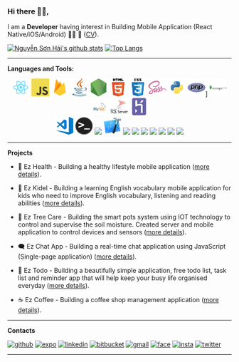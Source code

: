 ### Hi there 👋🏼,
I am a **Developer** having interest in Building Mobile Application (React Native/iOS/Android) 👨‍💻 📱 ([CV](https://drive.google.com/file/d/1V1X86yoOOWeVoPqs8-kF2Bg8GJOuRZcR)).

[![Nguyễn Sơn Hải's github stats](https://github-readme-stats.vercel.app/api?username=nguyensonhai&show_icons=true&theme=graywhite)](https://github.com/nguyensonhai) [![Top Langs](https://github-readme-stats.vercel.app/api/top-langs/?username=nguyensonhai&theme=graywhite&&hide=java,c%23&langs_count=10&layout=compact)](https://github.com/nguyensonhai)

---

**Languages and Tools:**

<p align="center">
<a href="https://github.com/topics/react-native" target="_blank"><img height="40" src="https://raw.githubusercontent.com/github/explore/80688e429a7d4ef2fca1e82350fe8e3517d3494d/topics/react-native/react-native.png"></a>
<img height="40" src="https://raw.githubusercontent.com/github/explore/80688e429a7d4ef2fca1e82350fe8e3517d3494d/topics/javascript/javascript.png">
<img height="40" src="https://raw.githubusercontent.com/github/explore/80688e429a7d4ef2fca1e82350fe8e3517d3494d/topics/firebase/firebase.png">
<img height="40" src="https://raw.githubusercontent.com/github/explore/80688e429a7d4ef2fca1e82350fe8e3517d3494d/topics/java/java.png">
<img height="40" src="https://raw.githubusercontent.com/github/explore/80688e429a7d4ef2fca1e82350fe8e3517d3494d/topics/nodejs/nodejs.png">
<img height="40" src="https://raw.githubusercontent.com/github/explore/80688e429a7d4ef2fca1e82350fe8e3517d3494d/topics/html/html.png">
<img height="40" src="https://raw.githubusercontent.com/github/explore/80688e429a7d4ef2fca1e82350fe8e3517d3494d/topics/css/css.png">
<img height="40" src="https://raw.githubusercontent.com/github/explore/80688e429a7d4ef2fca1e82350fe8e3517d3494d/topics/sass/sass.png">
<img height="40" src="https://raw.githubusercontent.com/github/explore/80688e429a7d4ef2fca1e82350fe8e3517d3494d/topics/python/python.png">
<img height="40" src="https://raw.githubusercontent.com/github/explore/ccc16358ac4530c6a69b1b80c7223cd2744dea83/topics/php/php.png">]
<img height="40" src="https://raw.githubusercontent.com/github/explore/80688e429a7d4ef2fca1e82350fe8e3517d3494d/topics/mongodb/mongodb.png">
<img height="40" src="https://raw.githubusercontent.com/github/explore/80688e429a7d4ef2fca1e82350fe8e3517d3494d/topics/mysql/mysql.png">
<img height="40" src="https://raw.githubusercontent.com/github/explore/96943574ba0c0340ba6ea1e6f768e9abe43e34e1/topics/sql-server/sql-server.png">
<img height="40" src="https://raw.githubusercontent.com/devicons/devicon/master/icons/heroku/heroku-plain.svg"><br>
<img height="40" src="https://raw.githubusercontent.com/github/explore/80688e429a7d4ef2fca1e82350fe8e3517d3494d/topics/visual-studio-code/visual-studio-code.png">
<img height="40" src="https://raw.githubusercontent.com/github/explore/80688e429a7d4ef2fca1e82350fe8e3517d3494d/topics/terminal/terminal.png">
<img height="40" src="https://developer.android.com/studio/images/studio-icon.svg?hl=de">
<img height="40" src="https://raw.githubusercontent.com/github/explore/530398b5c9b0fd57127e2564bd664575f02f52e4/topics/xcode/xcode.png">
<img height="40" src="https://www.adobe.com/content/dam/cc/icons/photoshop.svg">
<img height="40" src="https://www.adobe.com/content/dam/cc/icons/illustrator.svg">
<img height="40" src="https://www.adobe.com/content/dam/cc/icons/xd.svg">
<img height="40" src="https://www.adobe.com/content/dam/cc/icons/premiere.svg">
<img height="40" src="https://www.adobe.com/content/dam/cc/icons/aftereffects.svg">
<img height="40" src="https://www.adobe.com/content/dam/cc/icons/animate.svg">
<img height="40" src="https://www.adobe.com/content/dam/cc/icons/audition.svg">
</p>

---

**Projects**

- 💓 Ez Health - Building a healthy lifestyle mobile application ([more details](https://github.com/ezratech/ezhealth)).

- 📖 Ez Kidel - Building a learning English vocabulary mobile application for kids who need to improve English vocabulary, listening and reading abilities ([more details](https://github.com/ezratech/ezkidel)).

- 🌱 Ez Tree Care - Building the smart pots system using IOT technology to control and supervise the soil moisture. Created server and mobile application to control devices and sensors ([more details](https://github.com/nguyensonhai/eztreecare)).

- 🗨️ Ez Chat App - Building a real-time chat application using JavaScript (Single-page application) ([more details](https://github.com/nguyensonhai/ezchatapp)).

- 📝 Ez Todo - Building a beautifully simple application, free todo list, task list and reminder app that will help keep your busy life organised everyday ([more details](https://github.com/nguyensonhai/eztodo)).

- ☕ Ez Coffee - Building a coffee shop management application ([more details](https://github.com/nguyensonhai/ezcoffee)).

---

**Contacts**

[![github](https://img.shields.io/badge/-GitHub-24292E?style=for-the-badge&logo=github&logoColor=white)](https://github.com/nguyensonhai)
[![expo](https://img.shields.io/badge/-Expo-010121?style=for-the-badge&logo=expo&logoColor=white)](https://expo.io/@nguyensonhai)
[![linkedin](https://img.shields.io/badge/-LinkedIn-blue?style=for-the-badge&logo=Linkedin)](https://www.linkedin.com/in/nguyensonhai)
[![bitbucket](https://img.shields.io/badge/-Bitbucket-0747A6?style=for-the-badge&logo=bitbucket&logoColor=white)](https://bitbucket.org/nguyensonhai)
[![gmail](https://img.shields.io/badge/-Gmail-c14438?style=for-the-badge&logo=Gmail&logoColor=white)](mailto:nguyensonhai1009@gmail.com)
[![face](https://img.shields.io/badge/-Facebook-blue?style=for-the-badge&logo=Facebook&logoColor=white)](https://www.facebook.com/nguyensonhai1009)
[![insta](https://img.shields.io/badge/-Instagram-E4405F?style=for-the-badge&logo=instagram&logoColor=white)](https://www.instagram.com/nguyensonhai1009)
[![twitter](https://img.shields.io/badge/-Twitter-1DA1F2?style=for-the-badge&logo=twitter&logoColor=white)](https://twitter.com/nguyensonhai109)

---
